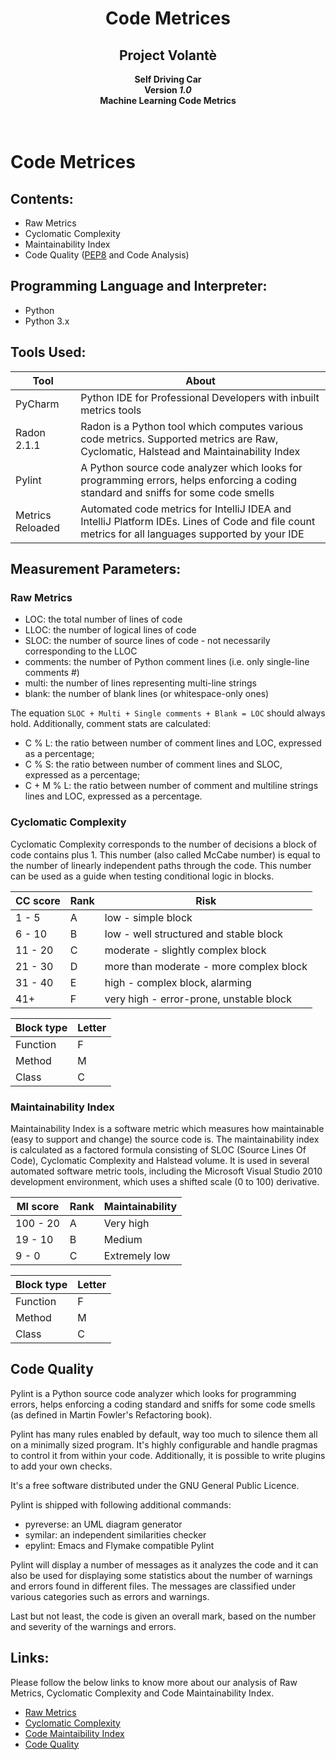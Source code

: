 <div align=center>
  <h1>Code Metrices</h1>
  <h2>Project Volantè</h2>
  <b> Self Driving Car </b><br />
  <b> Version <i>1.0</i></b><br />
  <b> Machine Learning Code Metrics </b><br />
</div><br /><br />

# Code Metrices

## Contents:

- Raw Metrics
- Cyclomatic Complexity
- Maintainability Index
- Code Quality ([PEP8](https://www.python.org/dev/peps/pep-0008/) and Code Analysis)

## Programming Language and Interpreter:

- Python 
- Python 3.x

## Tools Used:

| Tool | About 
| --- | --- |
| PyCharm | Python IDE for Professional Developers with inbuilt metrics tools | 
| Radon 2.1.1 | Radon is a Python tool which computes various code metrics. Supported metrics are Raw, Cyclomatic, Halstead and Maintainability Index|
| Pylint | A Python source code analyzer which looks for programming errors, helps enforcing a coding standard and sniffs for some code smells  |
| Metrics Reloaded | Automated code metrics for IntelliJ IDEA and IntelliJ Platform IDEs. Lines of Code and file count metrics for all languages supported by your IDE |

## Measurement Parameters:

### Raw Metrics


- LOC: the total number of lines of code
- LLOC: the number of logical lines of code
- SLOC: the number of source lines of code - not necessarily corresponding to the LLOC
- comments: the number of Python comment lines (i.e. only single-line comments #)
- multi: the number of lines representing multi-line strings
- blank: the number of blank lines (or whitespace-only ones)

The equation `SLOC + Multi + Single comments + Blank = LOC` should always hold. Additionally, comment stats are calculated:

- C % L: the ratio between number of comment lines and LOC, expressed as a percentage;
- C % S: the ratio between number of comment lines and SLOC, expressed as a percentage;
- C + M % L: the ratio between number of comment and multiline strings lines and LOC, expressed as a percentage.

### Cyclomatic Complexity

Cyclomatic Complexity corresponds to the number of decisions a block of code contains plus 1. This number (also called McCabe number) is equal to the number of linearly independent paths through the code. This number can be used as a guide when testing conditional logic in blocks.

| CC score | Rank | Risk |
| --- | --- | --- |
| 1 - 5 | A | low - simple block |
| 6 - 10 | B | low - well structured and stable block |
| 11 - 20 | C |	moderate - slightly complex block |
| 21 - 30 | D | more than moderate - more complex block |
| 31 - 40 | E | high - complex block, alarming |
| 41+ |	F | very high - error-prone, unstable block |

| Block type | Letter |
| --- | --- |
| Function | F |
| Method | M |
| Class | C |

### Maintainability Index

Maintainability Index is a software metric which measures how maintainable (easy to support and change) the source code is. The maintainability index is calculated as a factored formula consisting of SLOC (Source Lines Of Code), Cyclomatic Complexity and Halstead volume. It is used in several automated software metric tools, including the Microsoft Visual Studio 2010 development environment, which uses a shifted scale (0 to 100) derivative.

| MI score | Rank |	Maintainability |
| --- | --- | --- |
| 100 - 20 | A | Very high |
| 19 - 10 |	B |	Medium |
| 9 - 0 | C | Extremely low |

| Block type | Letter |
| --- | --- |
| Function | F |
| Method | M |
| Class | C |

## Code Quality

Pylint is a Python source code analyzer which looks for programming errors, helps enforcing a coding standard and sniffs for some code smells (as defined in Martin Fowler's Refactoring book).

Pylint has many rules enabled by default, way too much to silence them all on a minimally sized program. It's highly configurable and handle pragmas to control it from within your code. Additionally, it is possible to write plugins to add your own checks.

It's a free software distributed under the GNU General Public Licence.

Pylint is shipped with following additional commands:

- pyreverse: an UML diagram generator
- symilar: an independent similarities checker
- epylint: Emacs and Flymake compatible Pylint

Pylint will display a number of messages as it analyzes the code and it can also be used for displaying some statistics about the number of warnings and errors found in different files. The messages are classified under various categories such as errors and warnings.

Last but not least, the code is given an overall mark, based on the number and severity of the warnings and errors.

## Links:

Please follow the below links to know more about our analysis of Raw Metrics, Cyclomatic Complexity and Code Maintainability Index.


- [Raw Metrics](https://github.com/GeekyShiva/Self-Driving-Car/blob/master/Code%20Metrics/Machine%20Learning/raw_metrics.md)
- [Cyclomatic Complexity](https://github.com/GeekyShiva/Self-Driving-Car/blob/master/Code%20Metrics/Machine%20Learning/cyclomatic.md)
- [Code Maintaibility Index](https://github.com/GeekyShiva/Self-Driving-Car/blob/master/Code%20Metrics/Machine%20Learning/maintain.md)
- [Code Quality](https://github.com/GeekyShiva/Self-Driving-Car/blob/master/Code%20Metrics/Machine%20Learning/Code%20Quality.md)
